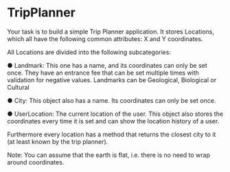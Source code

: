# TripPlanner

Your task is to build a simple Trip Planner application. It stores Locations, which all
have the following common attributes: X and Y coordinates.

All Locations are divided into the following subcategories:

● Landmark: This one has a name, and its coordinates can only be set once.
They have an entrance fee that can be set multiple times with validation for
negative values. Landmarks can be Geological, Biological or Cultural

● City: This object also has a name. Its coordinates can only be set once.

● UserLocation: The current location of the user. This object also stores the
coordinates every time it is set and can show the location history of a user.

Furthermore every location has a method that returns the closest city to it (at least
known by the trip planner).

Note: You can assume that the earth is flat, i.e. there is no need to wrap around
coordinates.
